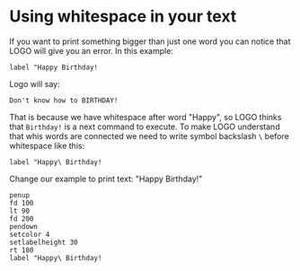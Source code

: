 # Using whitespace in your text

If you want to print something bigger than just one word you can notice that LOGO will give you an error.
In this example:
```
label "Happy Birthday!
```
Logo will say: 
```
Don't know how to BIRTHDAY!
```

That is because we have whitespace after word "Happy", so LOGO thinks that `Birthday!` is a next command to execute.
To make LOGO understand that whis words are connected we need to write symbol backslash `\` before whitespace like this:
```
label "Happy\ Birthday!
```

Change our example to print text: "Happy Birthday!"

```result
penup
fd 100
lt 90
fd 200
pendown
setcolor 4
setlabelheight 30
rt 180
label "Happy\ Birthday!
```